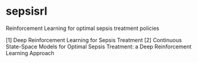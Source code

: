 # sepsisrl
Reinforcement Learning for optimal sepsis treatment policies

[1] Deep Reinforcement Learning for Sepsis Treatment
[2] Continuous State-Space Models for Optimal Sepsis Treatment: a Deep Reinforcement Learning Approach
